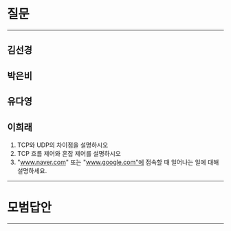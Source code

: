 # 질문

---

## 김선경



## 박은비



## 유다영



## 이희래


1. TCP와 UDP의 차이점을 설명하시오
2. TCP 흐름 제어와 혼잡 제어를 설명하시오
3. "www.naver.com" 또는 "www.google.com"에 접속할 때 일어나는 일에 대해 설명하세요.



---

# 모범답안

---



